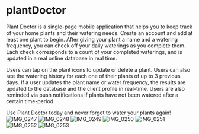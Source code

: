 # plantDoctor

Plant Doctor is a single-page mobile application that helps you to keep track of your home plants and their watering needs. Create an account and add at least
one plant to begin. After giving your plant a name and a watering frequency, you can check off your daily waterings as you complete them. Each check corresponds to a 
count of your completed waterings, and is updated in a real online database in real time. 

Users can tap on the plant icons to update or delete a plant. Users can also see the watering history for each one of their plants of up to 3 previous days. If a user 
updates the plant name or water frequency, the results are updated to the database and the client profile in real-time. Users are also reminded via push notifications 
if plants have not been watered after a certain time-period.

Use Plant Doctor today and never forget to water your plants again!
![IMG_0247](https://user-images.githubusercontent.com/53156293/229595606-40c20426-aa06-409e-a8b6-b72127c7c119.PNG)
![IMG_0248](https://user-images.githubusercontent.com/53156293/229595608-38d6c825-9fa3-4d2a-b1fc-83395bc75723.PNG)
![IMG_0249](https://user-images.githubusercontent.com/53156293/229595609-c87f0f40-c4c5-4942-acc5-7ae669513355.PNG)
![IMG_0250](https://user-images.githubusercontent.com/53156293/229595611-6a2d08bc-ffd0-4901-bfeb-5261c1283edc.PNG)
![IMG_0251](https://user-images.githubusercontent.com/53156293/229595614-b2987666-53b0-46a9-af70-c291afff3662.PNG)
![IMG_0252](https://user-images.githubusercontent.com/53156293/229595617-b5e7cd9d-c96d-4606-8f97-98c4beae45da.PNG)
![IMG_0253](https://user-images.githubusercontent.com/53156293/229595619-b006efee-b632-4ad0-b260-b23d1fbd18b3.PNG)
